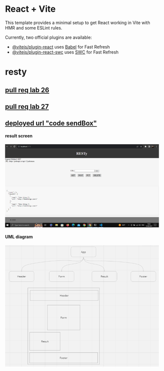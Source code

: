 # React + Vite

This template provides a minimal setup to get React working in Vite with HMR and some ESLint rules.

Currently, two official plugins are available:

- [@vitejs/plugin-react](https://github.com/vitejs/vite-plugin-react/blob/main/packages/plugin-react/README.md) uses [Babel](https://babeljs.io/) for Fast Refresh
- [@vitejs/plugin-react-swc](https://github.com/vitejs/vite-plugin-react-swc) uses [SWC](https://swc.rs/) for Fast Refresh


# resty


## [pull req lab 26](https://github.com/Mohammad-Aljamal/resty/pull/5) 

## [pull req lab 27](https://github.com/Mohammad-Aljamal/resty/pull/6) 


## [deployed url "code sendBox" ](https://sw2t37-5173.csb.app/)

#### result screen
![](./assets/resty.png)


#### UML diagram 
![](./assets//uml26.png)